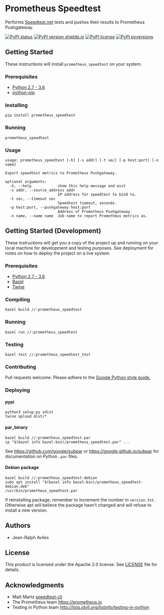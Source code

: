# Prometheus Speedtest

Performs [Speedtest.net](http://speedtest.net) tests and pushes their results
to Prometheus Pushgateway.

[![PyPI status](https://img.shields.io/pypi/status/prometheus_speedtest.svg)](https://pypi.python.org/pypi/prometheus_speedtest/) [![PyPI version shields.io](https://img.shields.io/pypi/v/prometheus_speedtest.svg)](https://pypi.python.org/pypi/prometheus_speedtest/) [![PyPI license](https://img.shields.io/pypi/l/prometheus_speedtest.svg)](https://pypi.python.org/pypi/prometheus_speedtest/) [![PyPI pyversions](https://img.shields.io/pypi/pyversions/prometheus_speedtest.svg)](https://pypi.python.org/pypi/prometheus_speedtest/)

## Getting Started

These instructions will install `prometheus_speedtest` on your system.

### Prerequisites

* [Python 2.7 - 3.6](https://www.python.org)
* [python-pip](https://packaging.python.org/tutorials/installing-packages)

### Installing

```
pip install prometheus_speedtest
```

### Running

```
prometheus_speedtest
```

### Usage

```
usage: prometheus_speedtest [-h] [-s addr] [-t sec] [-p host:port] [-n name]

Export speedtest metrics to Prometheus Pushgateway.

optional arguments:
  -h, --help            show this help message and exit
  -s addr, --source_address addr
                        IP address for speedtest to bind to.
  -t sec, --timeout sec
                        Speedtest timeout, seconds.
  -p host:port, --pushgateway host:port
                        Address of Prometheus Pushgateway.
  -n name, --name name  Job name to report Prometheus metrics as.
```

## Getting Started (Development)

These instructions will get you a copy of the project up and running on your
local machine for development and testing purposes. See deployment for notes on
how to deploy the project on a live system.

### Prerequisites

* [Python 2.7 - 3.6](https://www.python.org)
* [Bazel](https://bazel.build)
* [Twine](https://github.com/pypa/twine)

### Compiling

```
bazel build //:prometheus_speedtest
```

### Running
```
bazel run //:prometheus_speedtest
```

### Testing
```
bazel test //:prometheus_speedtest_test
```

### Contributing

Pull requests welcome. Please adhere to the
[Google Python style guide.](https://google.github.io/styleguide/pyguide.html)

### Deploying

#### pypi

```
python3 setup.py sdist
twine upload dist/*
```

#### par\_binary

```
bazel build //:prometheus_speedtest.par
cp "$(bazel info bazel-bin)/prometheus_speedtest.par" ...
```

See <https://github.com/google/subpar> or <https://google.github.io/subpar> for
documentation on Python `.par` files.

#### Debian package

```
bazel build //:prometheus_speedtest-debian
sudo apt install "$(bazel info bazel-bin)/prometheus_speedtest-debian.deb"
/usr/bin/prometheus_speedtest.par
```

If reinstalling package, remember to increment the number in `version.txt`.
Otherwise apt will believe the package hasn't changed and will refuse to
install a new version.

## Authors

* Jean-Ralph Aviles

## License

This product is licensed under the Apache 2.0 license. See [LICENSE](LICENSE)
file for details.

## Acknowledgments

* Matt Martz [speedtest-cli](https://github.com/sivel/speedtest-cli)
* The Prometheus team <https://prometheus.io>
* Testing in Python team <http://lists.idyll.org/listinfo/testing-in-python>
